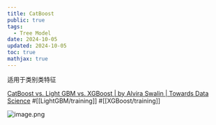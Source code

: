 ```yaml
---
title: CatBoost
public: true
tags:
  - Tree Model
date: 2024-10-05
updated: 2024-10-05
toc: true
mathjax: true
---
```


适用于类别类特征

[CatBoost vs. Light GBM vs. XGBoost | by Alvira Swalin | Towards Data Science](https://towardsdatascience.com/catboost-vs-light-gbm-vs-xgboost-5f93620723db) #[[LightGBM/training]] #[[XGBoost/training]]

![image.png](/assets/image_1698767678047_0.png)
